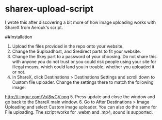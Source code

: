 # sharex-upload-script
I wrote this after discovering a bit more of how image uploading works with ShareX from Aerouk's script.

##Installation

  1. Upload the files provided in the repo onto your website.
  2. Change the $uploadhost, and $redirect parts to fit your website.
  3. Change the $key part to a password of your choosing. Do not share this with anyone you do not trust or you could risk people using your site for illegal means, which could land you in trouble, whether you uploaded it or not.
  4. In ShareX, click Destinations > Destinations Settings and scroll down to Custom file uploader. Change the settings there to match the following image:

http://i.imgur.com/Vxl8wCV.png
  5. Press update and close the window and go back to the ShareX main window.
  6. Go to After Destinations > Image Uploading and select Custom image uploader. You can also do the same for File uploading. The script works for .webm and .mp4, sound is supported.
